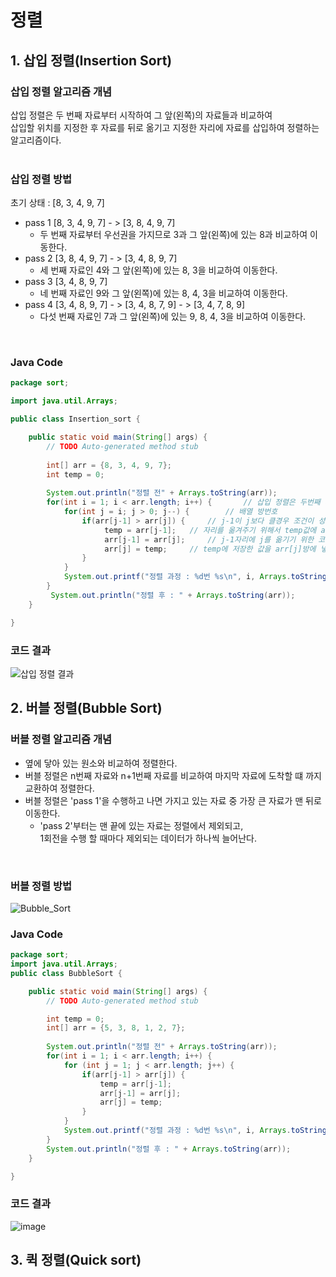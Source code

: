 # 정렬

## 1. 삽입 정렬(Insertion Sort)


### 삽입 정렬 알고리즘 개념
삽입 정렬은 두 번째 자료부터 시작하여 그 앞(왼쪽)의 자료들과 비교하여<br/>
삽입할 위치를 지정한 후 자료를 뒤로 옮기고 지정한 자리에 자료를 삽입하여 정렬하는 알고리즘이다.
<br/><br/>

### 삽입 정렬 방법
초기 상태 : [8, 3, 4, 9, 7]
* pass 1 [8, 3, 4, 9, 7] - > [3, 8, 4, 9, 7]
  * 두 번째 자료부터 우선권을 가지므로 3과 그 앞(왼쪽)에 있는 8과 비교하여 이동한다.
* pass 2 [3, 8, 4, 9, 7] - > [3, 4, 8, 9, 7]
  * 세 번째 자료인 4와 그 앞(왼쪽)에 있는 8, 3을 비교하여 이동한다.
* pass 3 [3, 4, 8, 9, 7] 
  * 네 번째 자료인 9와 그 앞(왼쪽)에 있는 8, 4, 3을 비교하여 이동한다.
* pass 4 [3, 4, 8, 9, 7] - > [3, 4, 8, 7, 9] - > [3, 4, 7, 8, 9]
  * 다섯 번째 자료인 7과 그 앞(왼쪽)에 있는 9, 8, 4, 3을 비교하여 이동한다.
<br/>

### Java Code
```java
package sort;

import java.util.Arrays;

public class Insertion_sort {

	public static void main(String[] args) {
		// TODO Auto-generated method stub
		
		int[] arr = {8, 3, 4, 9, 7};
		int temp = 0;
		
		System.out.println("정렬 전" + Arrays.toString(arr));
		for(int i = 1; i < arr.length; i++) { 		// 삽입 정렬은 두번째 자리부터 시작하기 때문에 i를 1로 지정하였습니다.
			for(int j = i; j > 0; j--) {  		// 배열 방번호 
				if(arr[j-1] > arr[j]) { 	// j-1이 j보다 클경우 조건이 성립하게 만들었습니다.
					 temp = arr[j-1]; 	// 자리를 옮겨주기 위해서 temp값에 arr[j-1]을 저장하였습니다.
				     arr[j-1] = arr[j];		// j-1자리에 j를 옮기기 위한 코드입니다.
				     arr[j] = temp;		// temp에 저장한 값을 arr[j]방에 넣어주었습니다.
				}
			}
			System.out.printf("정렬 과정 : %d번 %s\n", i, Arrays.toString(arr));
		}
		 System.out.println("정렬 후 : " + Arrays.toString(arr));
	}

}

```

### 코드 결과
![삽입 정렬 결과](https://user-images.githubusercontent.com/107795830/223327355-7d489836-065f-42dc-84ca-9ec968c1b18c.png)

## 2. 버블 정렬(Bubble Sort)

### 버블 정렬 알고리즘 개념
* 옆에 닿아 있는 원소와 비교하여 정렬한다.
* 버블 정렬은 n번째 자료와 n+1번째 자료를 비교하여 마지막 자료에 도착할 떄 까지 교환하여 정렬한다.
* 버블 정렬은 'pass 1'을 수행하고 나면 가지고 있는 자료 중 가장 큰 자료가 맨 뒤로 이동한다.
   * 'pass 2'부터는 맨 끝에 있는 자료는 정렬에서 제외되고, <br/>1회전을 수행 할 때마다 제외되는 데이터가 하나씩 늘어난다.
<br/>

### 버블 정렬 방법
![Bubble_Sort](https://user-images.githubusercontent.com/107795830/223307683-99ffbdbc-a419-46bb-a5c0-8c62d1e943a5.png)
<br/>

### Java Code
```java
package sort;
import java.util.Arrays;
public class BubbleSort {

	public static void main(String[] args) {
		// TODO Auto-generated method stub

		int temp = 0;
		int[] arr = {5, 3, 8, 1, 2, 7};
		
		System.out.println("정렬 전" + Arrays.toString(arr));
		for(int i = 1; i < arr.length; i++) {
			for (int j = 1; j < arr.length; j++) {
				if(arr[j-1] > arr[j]) {
					temp = arr[j-1];
					arr[j-1] = arr[j];
					arr[j] = temp;
				}
			}
			System.out.printf("정렬 과정 : %d번 %s\n", i, Arrays.toString(arr));
		}
		System.out.println("정렬 후 : " + Arrays.toString(arr));
	}

}

```
### 코드 결과
![image](https://user-images.githubusercontent.com/107795830/223332997-714efe27-232f-4480-b506-2cdc0aa31e8c.png)

## 3. 퀵 정렬(Quick sort)

